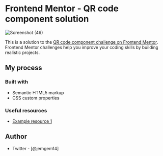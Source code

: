 # Frontend Mentor - QR code component solution
![Screenshot (46)](https://user-images.githubusercontent.com/101720143/187081988-8335928b-887c-47e5-9fcf-ce1cb11f860d.png)

This is a solution to the [QR code component challenge on Frontend Mentor](https://www.frontendmentor.io/challenges/qr-code-component-iux_sIO_H). Frontend Mentor challenges help you improve your coding skills by building realistic projects. 

## My process

### Built with

- Semantic HTML5 markup
- CSS custom properties

### Useful resources

- [Example resource 1](https://www.w3schools.com)

## Author
- Twitter - [@jemgem14]
